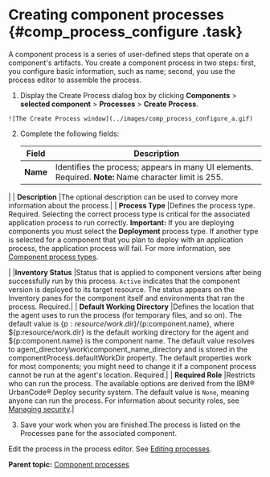 # Creating component processes {#comp_process_configure .task}

A component process is a series of user-defined steps that operate on a component's artifacts. You create a component process in two steps: first, you configure basic information, such as name; second, you use the process editor to assemble the process.

1.   Display the Create Process dialog box by clicking **Components** \> **selected component** \> **Processes** \> **Create Process**. 

    ![The Create Process window](../images/comp_process_configure_a.gif)

2.  Complete the following fields:

    |Field|Description|
    |-----|-----------|
    | **Name** |Identifies the process; appears in many UI elements. Required. **Note:** Name character limit is 255.

|
    | **Description** |The optional description can be used to convey more information about the process.|
    | **Process Type** |Defines the process type. Required. Selecting the correct process type is critical for the associated application process to run correctly. **Important:** If you are deploying components you must select the **Deployment** process type. If another type is selected for a component that you plan to deploy with an application process, the application process will fail. For more information, see [Component process types](comp_process_types.md).

|
    |**Inventory Status** |Status that is applied to component versions after being successfully run by this process. `Active` indicates that the component version is deployed to its target resource. The status appears on the Inventory panes for the component itself and environments that ran the process. Required.|
    | **Default Working Directory** |Defines the location that the agent uses to run the process \(for temporary files, and so on\). The default value is $\{p:resource/work.dir\}/$\{p:component.name\}, where $\{p:resource/work.dir\} is the default working directory for the agent and $\{p:component.name\} is the component name. The default value resolves to agent\_directory\\work\\component\_name\_directory and is stored in the componentProcess.defaultWorkDir property. The default properties work for most components; you might need to change it if a component process cannot be run at the agent's location. Required.|
    | **Required Role** |Restricts who can run the process. The available options are derived from the IBM® UrbanCode® Deploy security system. The default value is `None`, meaning anyone can run the process. For information about security roles, see [Managing security](../../com.ibm.udeploy.admin.doc/topics/security_ch.md).|

3.  Save your work when you are finished.The process is listed on the Processes pane for the associated component.

Edit the process in the process editor. See [Editing processes](comp_workflow_edit.md).

**Parent topic:** [Component processes](../topics/intro_component_processes.md)

